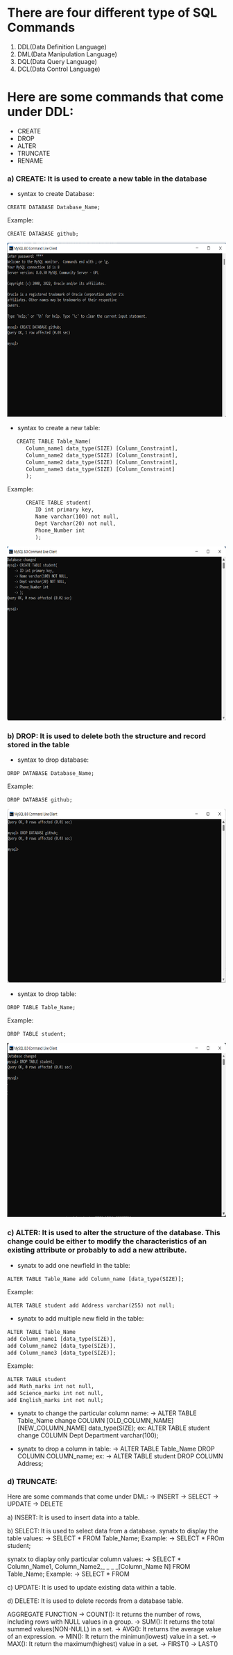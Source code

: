 # There are four different type of SQL Commands
1) DDL(Data Definition Language)
2) DML(Data Manipulation Language)
3) DQL(Data Query Language)
4) DCL(Data Control Language)

# Here are some commands that come under DDL:
*  CREATE
*  DROP
*  ALTER
*  TRUNCATE
*  RENAME

### a) CREATE: It is used to create a new table in the database
* syntax to create Database:  

```
CREATE DATABASE Database_Name;
```  
   
Example:
```
CREATE DATABASE github;
```
<p align="center">
   <img src="user/pg1.png" width=800 height=400>
</p>
                                 
* syntax to create  a new table:

```
   CREATE TABLE Table_Name(
      Column_name1 data_type(SIZE) [Column_Constraint],
      Column_name2 data_type(SIZE) [Column_Constraint],
      Column_name2 data_type(SIZE) [Column_Constraint],
      Column_name3 data_type(SIZE) [Column_Constraint]
      );
```  
Example:

```
      CREATE TABLE student(
         ID int primary key,
         Name varchar(100) not null,
         Dept Varchar(20) not null,
         Phone_Number int
         );
```

<p align="center">
   <img src="user/pg2.png" width=800 height=400>
</p>

### b) DROP: It is used to delete both the structure and record stored in the table
* syntax to drop database:

```
DROP DATABASE Database_Name;
```

Example:

```
DROP DATABASE github;
```

<p align="center">
   <img src="user/pg3.png" width=800 height=400>
</p>

* syntax to drop table:
      
```
DROP TABLE Table_Name;
```

Example:

```
DROP TABLE student;
```

<p align="center">
   <img src="user/pg4.png" width=800 height=400>
</p>


### c) ALTER: It is used to alter the structure of the database. This change could be either to modify the characteristics of an existing attribute or probably to add a new attribute.
* synatx to add one newfield in the table:

```
ALTER TABLE Table_Name add Column_name [data_type(SIZE)];
```

Example:

```
ALTER TABLE student add Address varchar(255) not null;
```

* synatx to add multiple new field in the table:

```
ALTER TABLE Table_Name
add Column_name1 [data_type(SIZE)],
add Column_name2 [data_type(SIZE)],
add Column_name3 [data_type(SIZE)];
```

Example:

```
ALTER TABLE student
add Math_marks int not null,
add Science_marks int not null,
add English_marks int not null;
```

* synatx to change the particular column name:
   -> ALTER TABLE Table_Name change COLUMN [OLD_COLUMN_NAME] [NEW_COLUMN_NAME] data_type(SIZE);
      ex:
      ALTER TABLE student change COLUMN Dept Department varchar(100);
  
* synatx to drop a column in table:
   -> ALTER TABLE Table_Name DROP COLUMN COLUMN_name;
      ex:
      -> ALTER TABLE student DROP COLUMN Address;
      
### d) TRUNCATE: 

Here are some commands that come under DML:
-> INSERT
-> SELECT
-> UPDATE
-> DELETE

a) INSERT: It is used to insert data into a table.

b) SELECT: It is used to select data from a database.
   synatx to display the table values:
   -> SELECT * FROM Table_Name;
      Example:
      -> SELECT * FROm student;

   synatx to diaplay only particular column values:
   -> SELECT * Column_Name1, Column_Name2,_ _ _ _[Column_Name N] FROM Table_Name;
      Example:
      -> SELECT * FROM

c) UPDATE: It is used to update existing data within a table.

d) DELETE: It is used to delete records from a database table.

AGGREGATE FUNCTION
-> COUNT(): It returns the number of rows, including rows with NULL values in a group.
-> SUM(): It returns the total summed values(NON-NULL) in a set.
-> AVG(): It returns the average value of an expression.
-> MIN(): It return the minimun(lowest) value in a set.
-> MAX(): It return the maximum(highest) value in a set.
-> FIRST()
-> LAST()
